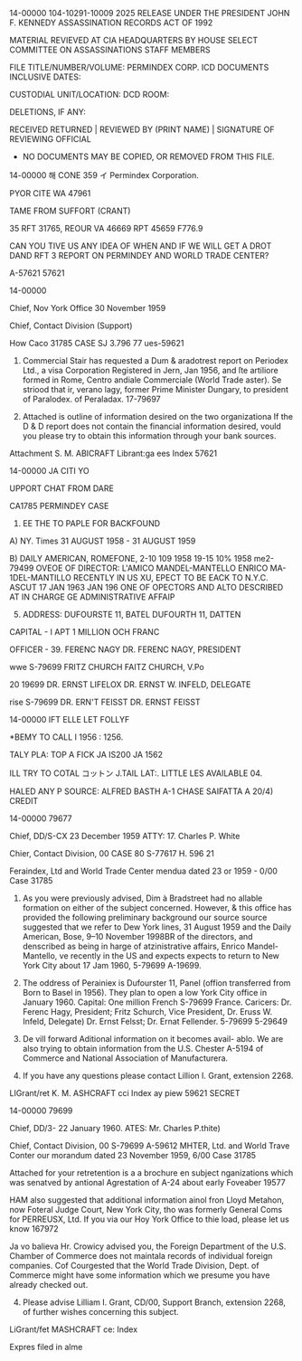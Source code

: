14-00000
104-10291-10009
2025 RELEASE UNDER THE PRESIDENT JOHN F. KENNEDY ASSASSINATION RECORDS ACT OF 1992

MATERIAL REVIEVED AT CIA HEADQUARTERS BY
HOUSE SELECT COMMITTEE ON ASSASSINATIONS STAFF MEMBERS

FILE TITLE/NUMBER/VOLUME: PERMINDEX CORP.
                                                                                               ICD DOCUMENTS
INCLUSIVE DATES:

CUSTODIAL UNIT/LOCATION: DCD
                                                                                             ROOM:

DELETIONS, IF ANY:

RECEIVED RETURNED | REVIEWED BY (PRINT NAME) | SIGNATURE OF REVIEWING OFFICIAL
- NO DOCUMENTS MAY BE COPIED, OR REMOVED FROM THIS FILE.

14-00000
해
CONE 359
イ
Permindex Corporation.

PYOR CITE WA 47961

TAME FROM SUFFORT (CRANT)

35 RFT 31765,
REOUR VA 46669 RPT 45659
F776.9

CAN YOU TIVE US ANY IDEA OF WHEN AND IF WE WILL GET A DROT DAND
RFT 3 REPORT ON PERMINDEY AND WORLD TRADE CENTER?

A-57621
57621

14-00000

Chief, Nov York Office 30 November 1959

Chief, Contact Division (Support)

How Caco 31785 CASE SJ
3.796 77 ues-59621

1. Commercial Stair has requested a Dum & aradotrest report on
Periodex Ltd., a visa Corporation Registered in Jern, Jan 1956, and
ſte artiliore formed in Rome, Centro andiale Commerciale (World Trade
aster). Se striood that ir, verano lagy, former Prime Minister
Dungary, to president of Paralodex.
of Peraladax. 17-79697

2. Attached is outline of information desired on the two organizationa
If the D & D report does not contain the financial information desired,
vould you please try to obtain this information through your bank sources.

Attachment S. M. ABICRAFT
Librant:ga
ees Index
57621

14-00000
JA CITI YO

UPPORT CHAT FROM DARE

CA1785 PERMINDEY CASE

1. EE THE TO PAPLE FOR BACKFOUND

A) NY. Times 31 AUGUST 1958 - 31 AUGUST 1959

B) DAILY AMERICAN, ROMEFONE, 2-10 109 1958 19-15 10% 1958
me2-79499
OVEOE OF DIRECTOR: L'AMICO MANDEL-MANTELLO ENRICO MA-1DEL-MANTILLO
RECENTLY IN US XU, EPECT TO BE EACK TO N.Y.C. ASCUT 17 JAN 1963
JAN 196
ONE OF OPECTORS AND ALTO DESCRIBED AT IN CHARGE
GE ADMINISTRATIVE AFFAIP

5. ADDRESS: DUFOURSTE 11, BATEL DUFOURTH 11, DATTEN

CAPITAL - I APT 1 MILLION OCH FRANC

OFFICER - 39. FERENC NAGY DR. FERENC NAGY, PRESIDENT

wwe S-79699
FRITZ CHURCH FAITZ CHURCH, V.Po

20 19699
DR. ERNST LIFELOX DR. ERNST W. INFELD, DELEGATE

rise S-79699
DR. ERN'T FEISST DR. ERNST FEISST

14-00000
IFT ELLE
LET FOLLYF

*BEMY TO CALL I 1956 : 1256.

TALY PLA: TOP A FICK JA IS200 JA 1562

ILL TRY TO COTAL コットン J.TAIL LAT:.
LITTLE LES AVAILABLE 04.

HALED ANY
P
SOURCE: ALFRED BASTH A-1
CHASE SAIFATTA
A
20/4) CREDIT

14-00000
79677

Chief, DD/S-CX 23 December 1959
ATTY: 17. Charles P. White

Chier, Contact Division, 00 CASE 80
S-77617 H. 596 21

Feraindex, Ltd and World Trade Center
mendua dated 23 or 1959 - 0/00 Case 31785

1. As you were previously advised, Dim à Bradstreet had no
allable formation on either of the subject concerned. However,
& this office has provided the following preliminary
background our source source suggested that we refer to
Dew York lines, 31 August 1959 and the Daily American, Bose, 9–10
November 1998BR of the directors, and denscribed as being in
harge of atzinistrative affairs, Enrico Mandel-Mantello, ve
recently in the US and expects expects to return to New York City about
17 Jam 1960,
5-79699 A-19699.

3. The oddress of Perainiex is Dufourster 11, Panel (offion
transferred from Born to Basel in 1956). They plan to open a low
York City office in January 1960. Capital: One million French S-79699
France. Caricers: Dr. Ferenc Hagy, President; Fritz Schurch, Vice
President, Dr. Eruss W. Infeld, Delegate) Dr. Ernst Felsst; Dr. Ernat
Fellender.
5-79699 5-29649

4. De vill forward Aditional information on it becomes avail-
ablo. We are also trying to obtain information from the U.S. Chester A-5194
of Commerce and National Association of Manufacturera.

5. If you have any questions please contact Lillion I. Grant,
extension 2268.

LIGrant/ret K. M. ASHCRAFT
cci Index
ay piew 59621
SECRET

14-00000
79699

Chief, DD/3- 22 January 1960.
ATES: Mr. Charles P.thite)

Chief, Contact Division, 00
S-79699 A-59612
MHTER, Ltd. and World Trave Conter
our morandum dated 23 November 1959, 6/00 Case 31785

Attached for your retretention is a a brochure en subject
nganizations which was senatved by antional Agrestation of A-24
about early Foveaber 19577

HAM also suggested that additional information
ainol fron Lloyd Metahon, now Foteral Judge
Court, New York City, tho was formerly General Coms
for PERREUSX, Ltd. If you via our Hoy York Office to
thie load, please let us know 167972

Ja vo balieva Hr. Crowicy advised you, the Foreign
Department of the U.S. Chamber of Commerce does not maintala
records of individual foreign companies. Cof Courgested that
the World Trade Division, Dept. of Commerce might have some
information which we presume you have already checked out.

4. Please advise Lilliam I. Grant, CD/00, Support Branch,
extension 2268, of further wishes concerning this subject.

LiGrant/fet MASHCRAFT
ce: Index

Expres filed in alme
